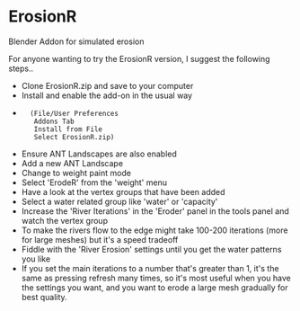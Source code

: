 # ErosionR
Blender Addon for simulated erosion

For anyone wanting to try the ErosionR version, I suggest the following steps..

- Clone ErosionR.zip and save to your computer
- Install and enable the add-on in the usual way
-       (File/User Preferences
         Addons Tab
         Install from File
         Select ErosionR.zip)
- Ensure ANT Landscapes are also enabled
- Add a new ANT Landscape
- Change to weight paint mode
- Select 'ErodeR' from the 'weight' menu
- Have a look at the vertex groups that have been added
- Select a water related group like 'water' or 'capacity'
- Increase the 'River Iterations' in the 'Eroder' panel in the tools panel and watch the vertex group
- To make the rivers flow to the edge might take 100-200 iterations (more for large meshes) but it's a speed tradeoff
- Fiddle with the 'River Erosion' settings until you get the water patterns you like
- If you set the main iterations to a number that's greater than 1, it's the same as pressing refresh many times, so it's most useful when you have the settings you want, and you want to erode a large mesh gradually for best quality.
